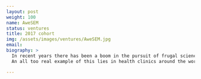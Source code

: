 ```yaml
---
layout: post
weight: 100
name: AweSEM
status: ventures
title: 2017 cohort
img: /assets/images/ventures/AweSEM.jpg
email: 
biography: >
  In recent years there has been a boom in the pursuit of frugal science projects, which bring state-of-the-art technology to those who would typically not have access. However, many technologies are still wait­ing for innovative breakthroughs that will make them accessible to everyone. One of the most fascinating and useful areas of technolo­gy is high resolution imaging, which is typically done with an electron microscope. However, electron microscopy is reserved only to those who can afford the high cost - mainly top notch educational institu­tions and highly successful corporations. This leaves the less fortu­nate vulnerable to the ill effects of not being able to properly analyze or quantify their problems. 
  An all too real example of this lies in health clinics around the world where complex medical diagnostic equipment, which includes elec­tron microscopes, are not available due to the associated costs, leaving many to suffer the consequences. My innovative project con­sists of bringing electron microscopy to the masses by designing, building, and commercializing an inexpensive and portable scanning electron microscope. 

---
```

<!--stackedit_data:
eyJoaXN0b3J5IjpbMjExMTk3ODcxOCwxNjk4NTMyMTU1LC0xNj
MzNDE5MDg1XX0=
-->
